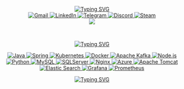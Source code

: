 <p align="center">
  <a href="https://github.com/Guberlo">
      <img src="https://readme-typing-svg.demolab.com?font=Rubik&size=24&duration=2000&color=30ABFF&center=true&pause=100&multiline=true&width=600&height=130&repeat=false&lines=Hi%21+I%27m+Salvo;Computer+Science+Student+%7C+Software+Engineer;DevOps+%7C+Open+Source+Promoter" alt="Typing SVG" />
  </a>
  <br/>
   <a href="mailto:salasero24@gmail.com">
    <img alt="Gmail" src="https://img.shields.io/badge/Gmail-D14836?style=flat&logo=gmail&logoColor=white">
  </a>  
  <a href="https://www.linkedin.com/in/salasero/">
      <img alt="LinkedIn" src="https://img.shields.io/badge/-Linkedin-blue?style=flat&logo=linkedin">
  </a>
  <a href="https://t.me/salasero">
      <img alt="Telegram" src="https://img.shields.io/badge/Telegram-2CA5E0?style=flat&logo=telegram&logoColor=white">
  </a>
  <a href='https://scholar.google.com/citations?user=b___QQ8AAAAJ&hl=en&authuser=1&oi=sra' target="_blank">
      <img alt='Discord' src="https://img.shields.io/badge/Discord-7289DA?style=flat&logo=discord&logoColor=white">
  </a>
  <a href="https://steamcommunity.com/profiles/76561198255102738/">
      <img alt="Steam" src="https://img.shields.io/badge/Steam-000000?style=flat&logo=steam&logoColor=white">
  </a>
  
  <br/> 
  
  <a href="https://github.com/Guberlo">
      <img src="https://github-stats-alpha.vercel.app/api?username=Guberlo&cc=22272e&tc=37BCF6&ic=fff&bc=0000">
  </a>
</p>

<p align="left">
 
</p>

<br/>

<p align="center">
   <a href="https://git.io/typing-svg"><img src="https://readme-typing-svg.demolab.com?font=Rubik&pause=1000&color=FF8735&size=24&center=true&repeat=false&random=false&width=435&lines=Hard+skills%3A" alt="Typing SVG" /></a>
</p>

<p align="center">
  <a href="">
    <img alt="Java" src="https://img.shields.io/badge/Java-ED8B00?style=flat&logo=openjdk&logoColor=white">
  </a>
  <a href="">
    <img alt="Spring" src="https://img.shields.io/badge/Spring-6DB33F?style=flat&logo=spring&logoColor=white">
  </a>
  <a href="">
    <img alt="Kubernetes" src="https://img.shields.io/badge/kubernetes-%23326ce5.svg?style=flat&logo=kubernetes&logoColor=white">
  </a>
  <a href="">
    <img alt="Docker" src="https://img.shields.io/badge/docker-%230db7ed.svg?style=flat&logo=docker&logoColor=white">
  </a>
  <a href="">
    <img alt="Apache Kafka" src="https://img.shields.io/badge/Apache%20Kafka-000?style=flat&logo=apachekafka">
  </a>
  <a href="">
    <img alt="Node.js" src="https://img.shields.io/badge/node.js-6DA55F?style=flat&logo=node.js&logoColor=white">
  </a>
  <a href="">
    <img alt="Python" src="https://img.shields.io/badge/python-3670A0?style=flat&logo=python&logoColor=ffdd54">
  </a>
  <a href="">
    <img alt="MySQL" src="https://img.shields.io/badge/mysql-4479A1.svg?style=flat&logo=mysql&logoColor=white">
  </a>
  <a href="">
    <img alt="SQLServer" src="https://img.shields.io/badge/Microsoft%20SQL%20Server-CC2927?style=flat&logo=microsoft%20sql%20server&logoColor=white">
  </a>
  <a href="">
    <img alt="Nginx" src="https://img.shields.io/badge/nginx-%23009639.svg?style=flat&logo=nginx&logoColor=white">
  </a>
  <a href="">
    <img alt="Azure" src="https://img.shields.io/badge/azure-%230072C6.svg?style=flat&logo=microsoftazure&logoColor=white">
  </a>
  <a href="">
    <img alt="Apache Tomcat" src="https://img.shields.io/badge/apache%20tomcat-%23F8DC75.svg?style=flat&logo=apache-tomcat&logoColor=black">
  </a>
  <a href="">
    <img alt="Elastic Search" src="https://img.shields.io/badge/-ElasticSearch-005571?style=flat&logo=elasticsearch">
  </a>
  <a href="">
    <img alt="Grafana" src="https://img.shields.io/badge/grafana-%23F46800.svg?style=flat&logo=grafana&logoColor=white">
  </a>
  <a href="">
    <img alt="Prometheus" src="https://img.shields.io/badge/Prometheus-E6522C?style=flat&logo=Prometheus&logoColor=white">
  </a>
  
</p>

<p align="center">
  <a href="https://git.io/typing-svg"><img src="https://readme-typing-svg.demolab.com?font=Rubik&size=24&duration=4000&pause=1000&color=30ABFF&multiline=true&repeat=false&random=false&width=800&height=125&lines=About+Me%3A;I+love+nature%2C+digital+art+and+videogames.;I+always+try+to+squeeze+in+some+time+to+learn+new+things.;I'm+always+looking+to+collaborate+on+open+source+projects." alt="Typing SVG" /></a>
</p>
